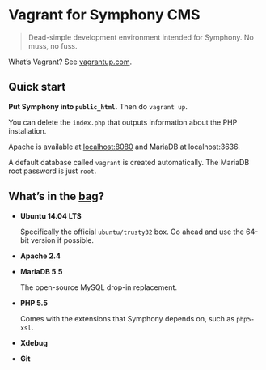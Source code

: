 Vagrant for Symphony CMS
========================

> Dead-simple development environment intended for Symphony. No muss, no fuss.

What’s Vagrant? See [vagrantup.com][1].

Quick start
-----------

**Put Symphony into `public_html`.** Then do `vagrant up`.

You can delete the `index.php` that outputs information about the PHP
installation.

Apache is available at [localhost:8080][2] and MariaDB at localhost:3636.

A default database called `vagrant` is created automatically. The MariaDB root
password is just `root`.

What’s in the [bag](http://i.imgur.com/iDxwDg2l.png)?
-----------------------------------------------------

- **Ubuntu 14.04 LTS**

  Specifically the official `ubuntu/trusty32` box. Go ahead and use the 64-bit
  version if possible.

- **Apache 2.4**

- **MariaDB 5.5**

  The open-source MySQL drop-in replacement.

- **PHP 5.5**

  Comes with the extensions that Symphony depends on, such as `php5-xsl`.

- **Xdebug**

- **Git**


[1]: https://vagrantup.com
[2]: http://localhost:8080
